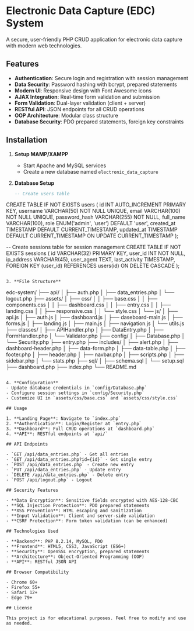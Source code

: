 # Electronic Data Capture (EDC) System

A secure, user-friendly PHP CRUD application for electronic data capture with modern web technologies.

## Features

- **Authentication**: Secure login and registration with session management
- **Data Security**: Password hashing with bcrypt, prepared statements
- **Modern UI**: Responsive design with Font Awesome icons
- **AJAX Integration**: Real-time form validation and submission
- **Form Validation**: Dual-layer validation (client + server)
- **RESTful API**: JSON endpoints for all CRUD operations
- **OOP Architecture**: Modular class structure
- **Database Security**: PDO prepared statements, foreign key constraints

## Installation

1. **Setup MAMP/XAMPP**
   - Start Apache and MySQL services
   - Create a new database named `electronic_data_capture`

2. **Database Setup**
   ```sql
   -- Create users table
CREATE TABLE IF NOT EXISTS users (
    id INT AUTO_INCREMENT PRIMARY KEY,
    username VARCHAR(50) NOT NULL UNIQUE,
    email VARCHAR(100) NOT NULL UNIQUE,
    password_hash VARCHAR(255) NOT NULL,
    full_name VARCHAR(100),
    role ENUM('admin', 'user') DEFAULT 'user',
    created_at TIMESTAMP DEFAULT CURRENT_TIMESTAMP,
    updated_at TIMESTAMP DEFAULT CURRENT_TIMESTAMP ON UPDATE CURRENT_TIMESTAMP
);

-- Create sessions table for session management
CREATE TABLE IF NOT EXISTS sessions (
    id VARCHAR(32) PRIMARY KEY,
    user_id INT NOT NULL,
    ip_address VARCHAR(45),
    user_agent TEXT,
    last_activity TIMESTAMP,
    FOREIGN KEY (user_id) REFERENCES users(id) ON DELETE CASCADE
);
   ```

3. **File Structure**
   ```
   edc-system/
   ├── api/
   │   ├── auth.php
   │   ├── data_entries.php
   │   └── logout.php
   ├── assets/
   │   ├── css/
   │   │   ├── base.css
   │   │   ├── components.css
   │   │   ├── dashboard.css
   │   │   ├── entry.css
   │   │   ├── landing.css
   │   │   ├── responsive.css
   │   │   └── style.css
   │   └── js/
   │       ├── api.js
   │       ├── auth.js
   │       ├── dashboard.js
   │       ├── daseboard-main.js
   │       ├── forms.js
   │       ├── landing.js
   │       ├── main.js
   │       ├── navigation.js
   │       └── utils.js
   ├── classes/
   │   ├── APIHandler.php
   │   ├── DataEntry.php
   │   ├── FormHandler.php
   │   └── Validator.php
   ├── config/
   │   ├── Database.php
   │   └── Security.php
   ├── entry.php
   ├── includes/
   │   ├── alert.php
   │   ├── dashboard-header.php
   │   ├── data-form.php
   │   ├── data-table.php
   │   ├── footer.php
   │   ├── header.php
   │   ├── navbar.php
   │   ├── scripts.php
   │   ├── sidebar.php
   │   └── stats.php
   ├── sql/
   │   ├── schema.sql
   │   └── setup.sql
   ├── dashboard.php
   ├── index.php
   └── README.md
   ```

4. **Configuration**
   - Update database credentials in `config/Database.php`
   - Configure session settings in `config/Security.php`
   - Customize UI in `assets/css/base.css` and `assets/css/style.css`

## Usage

1. **Landing Page**: Navigate to `index.php`
2. **Authentication**: Login/Register at `entry.php`
3. **Dashboard**: Full CRUD operations at `dashboard.php`
4. **API**: RESTful endpoints at `api/`

## API Endpoints

- `GET /api/data_entries.php` - Get all entries
- `GET /api/data_entries.php?id={id}` - Get single entry
- `POST /api/data_entries.php` - Create new entry
- `PUT /api/data_entries.php` - Update entry
- `DELETE /api/data_entries.php` - Delete entry
- `POST /api/logout.php` - Logout
   
## Security Features

- **Data Encryption**: Sensitive fields encrypted with AES-128-CBC
- **SQL Injection Protection**: PDO prepared statements
- **XSS Prevention**: HTML escaping and sanitization
- **Input Validation**: Client and server-side validation
- **CSRF Protection**: Form token validation (can be enhanced)

## Technologies Used

- **Backend**: PHP 8.2.14, MySQL, PDO
- **Frontend**: HTML5, CSS3, JavaScript (ES6+)
- **Security**: OpenSSL encryption, prepared statements
- **Architecture**: Object-Oriented Programming (OOP)
- **API**: RESTful JSON API

## Browser Compatibility

- Chrome 60+
- Firefox 55+
- Safari 12+
- Edge 79+

## License

This project is for educational purposes. Feel free to modify and use as needed.
